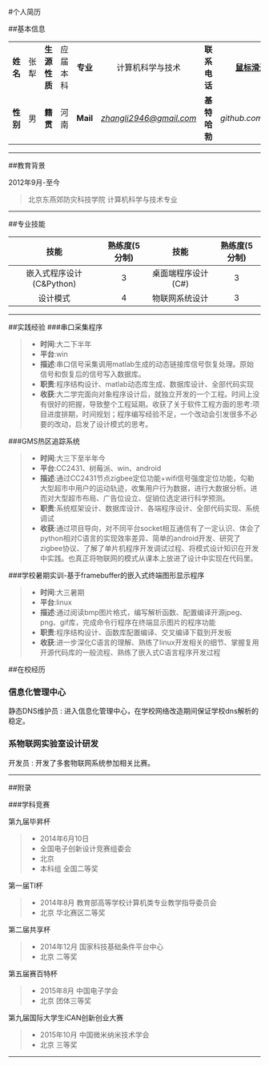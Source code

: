 



#个人简历


##基本信息

|  |  |  | |  |  |  | |
|:--:|:--:|:--:|:--:|:--:|:--:|:--:|:--:|
| **姓名** | 张犁 |**生源性质**|应届本科 |**专业**|计算机科学与技术| **联系电话** | **[鼠标滑过获取]("" "18333648737")** |
| **性别** | 男|**籍贯** | 河南 | **Mail** | *zhangli2946@gmail.com* | **基特哈勃** | *github.com/DrZhang* |

-----

##教育背景

2012年9月-至今
> 北京东燕郊防灾科技学院 计算机科学与技术专业   

--------

##专业技能

| 技能 | 熟练度(5分制) | 技能 | 熟练度(5分制) |
| :---: | :---: | :---: | :---: |
|嵌入式程序设计(C&Python)|3|桌面端程序设计(C#)|3|
|设计模式|4|物联网系统设计|3|

--------

##实践经验
###串口采集程序

> - **时间**:大二下半年
> - **平台**:win
> - **描述**:串口信号采集调用matlab生成的动态链接库信号恢复处理。原始信号和恢复后的信号写入数据库。
> - **职责**:程序结构设计、matlab动态库生成、数据库设计、全部代码实现
> - **收获**:大二学完面向对象程序设计后，就独立开发的一个工程。时间上没有很好的把握，导致整个工程延期。收获了关于软件工程方面的思考:项目进度排期，时间规划；程序编写经验不足，一个改动会引发很多不必要的改动，启发了设计模式的思考。

###GMS热区追踪系统

> -  **时间**:大三下至半年今
> - **平台**:CC2431、树莓派、win、android
> - **描述**:通过CC2431节点zigbee定位功能+wifi信号强度定位功能，勾勒大型超市中用户的运动轨迹，收集用户行为数据，进行大数据分析。进而对大型超市布局、广告位设立、促销位选定进行科学预测。
> - **职责**:系统框架设计、数据库设计、各端程序设计、全部代码实现、系统调试
> - **收获**:通过项目导向，对不同平台socket相互通信有了一定认识、体会了python相对C语言的实现效率差异、简单的android开发、研究了zigbee协议、了解了单片机程序开发调试过程、将模式设计知识在开发中实践。也真正将物联网的模式从课本上放进了设计中实现在代码里。

###学校暑期实训-基于framebuffer的嵌入式终端图形显示程序

> - **时间**:大三暑期
> - **平台**:linux
> - **描述**:通过阅读bmp图片格式，编写解析函数、配置编译开源jpeg、png、gif库，完成命令行程序在终端显示图片的程序功能
> - **职责**:程序结构设计、函数库配置编译、交叉编译下载到开发板
> - **收获**:进一步深化C语言的理解、熟练了linux开发相关的细节、掌握复用开源代码库的一般流程、熟练了嵌入式C语言程序开发过程


##在校经历

### 信息化管理中心
静态DNS维护员
: 进入信息化管理中心，在学校网络改造期间保证学校dns解析的稳定。

### 系物联网实验室设计研发
开发员
: 开发了多套物联网系统参加相关比赛。

--------

##附录

###学科竞赛

第九届毕昇杯
> - 2014年6月10日
> - 全国电子创新设计竞赛组委会 
> - 北京
> - 本科组 全国二等奖

第一届TI杯
> - 2014年8月 教育部高等学校计算机类专业教学指导委员会 
> - 北京 华北赛区二等奖

第二届共享杯
> - 2014年12月 国家科技基础条件平台中心 
> - 北京 二等奖

第五届赛百特杯
> - 2015年8月 中国电子学会
> - 北京 团体三等奖

第九届国际大学生iCAN创新创业大赛
> - 2015年10月 中国微米纳米技术学会 
> - 北京 三等奖

-------
